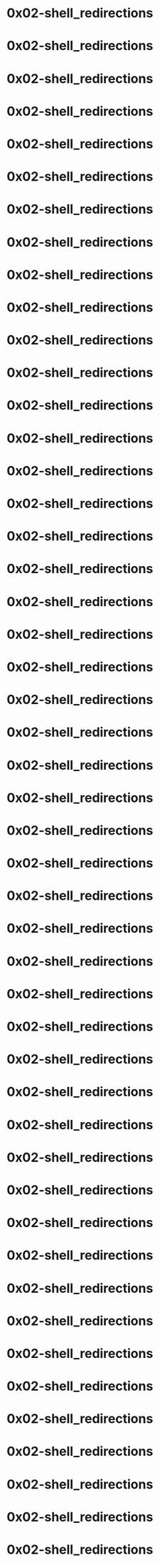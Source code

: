 # 0x02-shell_redirections
# 0x02-shell_redirections
# 0x02-shell_redirections
# 0x02-shell_redirections
# 0x02-shell_redirections
# 0x02-shell_redirections
# 0x02-shell_redirections
# 0x02-shell_redirections
# 0x02-shell_redirections
# 0x02-shell_redirections
# 0x02-shell_redirections
# 0x02-shell_redirections
# 0x02-shell_redirections
# 0x02-shell_redirections
# 0x02-shell_redirections
# 0x02-shell_redirections
# 0x02-shell_redirections
# 0x02-shell_redirections
# 0x02-shell_redirections
# 0x02-shell_redirections
# 0x02-shell_redirections
# 0x02-shell_redirections
# 0x02-shell_redirections
# 0x02-shell_redirections
# 0x02-shell_redirections
# 0x02-shell_redirections
# 0x02-shell_redirections
# 0x02-shell_redirections
# 0x02-shell_redirections
# 0x02-shell_redirections
# 0x02-shell_redirections
# 0x02-shell_redirections
# 0x02-shell_redirections
# 0x02-shell_redirections
# 0x02-shell_redirections
# 0x02-shell_redirections
# 0x02-shell_redirections
# 0x02-shell_redirections
# 0x02-shell_redirections
# 0x02-shell_redirections
# 0x02-shell_redirections
# 0x02-shell_redirections
# 0x02-shell_redirections
# 0x02-shell_redirections
# 0x02-shell_redirections
# 0x02-shell_redirections
# 0x02-shell_redirections
# 0x02-shell_redirections
